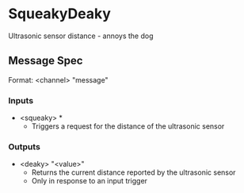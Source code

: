 # SqueakyDeaky

Ultrasonic sensor distance - annoys the dog

## Message Spec

Format: \<channel> "message"

### Inputs

* \<squeaky> *
  * Triggers a request for the distance of the ultrasonic sensor

### Outputs

* \<deaky> "\<value>"
  * Returns the current distance reported by the ultrasonic sensor
  * Only in response to an input trigger
